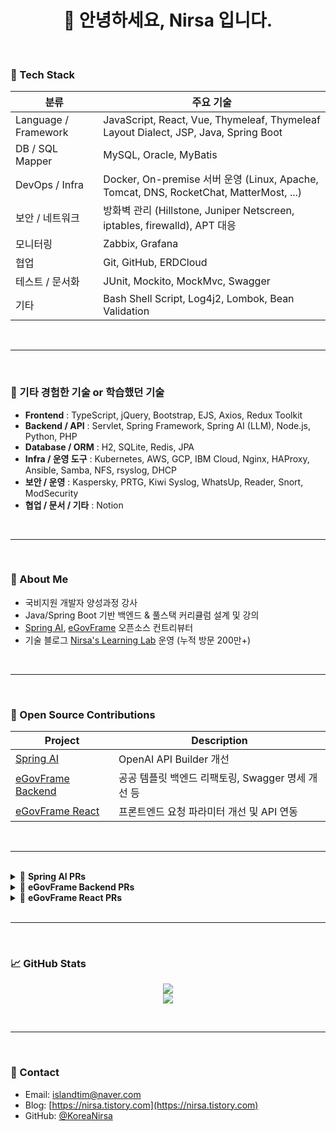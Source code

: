 <h1 align="center">👋 안녕하세요, Nirsa 입니다.</h1>
<br>

### 🔧 Tech Stack

| 분류 | 주요 기술 |
|------|-----------|
| Language / Framework | JavaScript, React, Vue, Thymeleaf, Thymeleaf Layout Dialect, JSP, Java, Spring Boot |
| DB / SQL Mapper | MySQL, Oracle, MyBatis |
| DevOps / Infra | Docker, On-premise 서버 운영 (Linux, Apache, Tomcat, DNS, RocketChat, MatterMost, ...) |
| 보안 / 네트워크 | 방화벽 관리 (Hillstone, Juniper Netscreen, iptables, firewalld), APT 대응 |
| 모니터링 | Zabbix, Grafana |
| 협업 |  Git, GitHub, ERDCloud |   
| 테스트 / 문서화 | JUnit, Mockito, MockMvc, Swagger
| 기타 |  Bash Shell Script, Log4j2, Lombok, Bean Validation |

<br>

---

<br>

### 🧩 기타 경험한 기술 or 학습했던 기술

- **Frontend** : TypeScript, jQuery, Bootstrap, EJS, Axios, Redux Toolkit  
- **Backend / API** : Servlet, Spring Framework, Spring AI (LLM), Node.js, Python, PHP
- **Database / ORM** : H2, SQLite, Redis, JPA  
- **Infra / 운영 도구** : Kubernetes, AWS, GCP, IBM Cloud, Nginx, HAProxy, Ansible, Samba, NFS, rsyslog, DHCP  
- **보안 / 운영** : Kaspersky, PRTG, Kiwi Syslog, WhatsUp, Reader, Snort, ModSecurity 
- **협업 / 문서 / 기타** : Notion

<br>

---

<br>

### 📌 About Me

-  국비지원 개발자 양성과정 강사
-  Java/Spring Boot 기반 백엔드 & 풀스택 커리큘럼 설계 및 강의
-  [Spring AI](https://github.com/spring-projects/spring-ai), [eGovFrame](https://github.com/eGovFramework) 오픈소스 컨트리뷰터
-  기술 블로그 [Nirsa's Learning Lab](https://nirsa.tistory.com) 운영 (누적 방문 200만+)

<br>

---

<br>

### 🧩 Open Source Contributions

| Project | Description |
|---------|-------------|
| [Spring AI](https://github.com/spring-projects/spring-ai/pull/3654) | OpenAI API Builder 개선 |
| [eGovFrame Backend](https://github.com/Nirsa-Dev/egovframe-template-simple-backend) | 공공 템플릿 백엔드 리팩토링, Swagger 명세 개선 등 |
| [eGovFrame React](https://github.com/Nirsa-Dev/egovframe-template-simple-react) | 프론트엔드 요청 파라미터 개선 및 API 연동 |

<br>

---

<br>

<details>
<summary>📌 <strong>Spring AI PRs</strong></summary>

- [#3654](https://github.com/spring-projects/spring-ai/pull/3654) : (Refactor) `OpenAiApi.Builder#apiKey(String)` 메서드의 중복 null 체크 제거

</details>

<details>
<summary>📌 <strong>eGovFrame Backend PRs</strong></summary>

- [#72](https://github.com/eGovFramework/egovframe-template-simple-backend/pull/72) : pageIndex 파라미터 처리 누락 이슈 해결  
- [#73](https://github.com/eGovFramework/egovframe-template-simple-backend/pull/73) : 게시판 관리 컨트롤러 및 공통 유틸 개선  
- [#74](https://github.com/eGovFramework/egovframe-template-simple-backend/pull/74) : 요청/응답 구조 개선  
- [#78](https://github.com/eGovFramework/egovframe-template-simple-backend/pull/78) : 패키지 구조 개선 및 Controller 책임 분리  
- [#79](https://github.com/eGovFramework/egovframe-template-simple-backend/pull/79) : Swagger 명확화, 구조 개선 및 버그 수정  
- [#80](https://github.com/eGovFramework/egovframe-template-simple-backend/pull/80) : 게시글 삭제 기능 구조 변경  

</details>

<details>
<summary>📌 <strong>eGovFrame React PRs</strong></summary>

- [#67](https://github.com/eGovFramework/egovframe-template-simple-react/pull/67) : 어드민 공지사항 게시글 삭제 시 atchFileId 포함하여 API 호출하도록 수정

</details>

<br>

---

<br>

### 📈 GitHub Stats

<p align="center">
  <img src="https://github-readme-stats.vercel.app/api?username=KoreaNirsa&show_icons=true&theme=default"/>
  <br/>
  <img src="https://github-readme-stats.vercel.app/api/top-langs/?username=KoreaNirsa&layout=compact"/>
</p>

<br>

---

<br>

### 💬 Contact

-  Email: [islandtim@naver.com](islandtim@naver.com)
-  Blog: [https://nirsa.tistory.com](https://nirsa.tistory.com)
-  GitHub: [@KoreaNirsa](https://github.com/KoreaNirsa)
